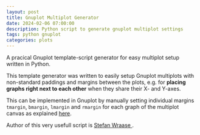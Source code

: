 ```yaml
---
layout: post
title: Gnuplot Multiplot Generator
date: 2024-02-06 07:00:00
description: Python script to generate gnuplot multiplot settings
tags: python gnuplot
categories: plots
---
```

A pracical Gnuplot template-script generator for easy multiplot setup written in Python.

This template generator was written to easily setup Gnuplot multiplots with non-standard paddings and margins between the plots, e.g. for **placing graphs right next to each other** when they share their X- and Y-axes.

This can be implemented in Gnuplot by manually setting individual margins `tmargin`, `bmargin`, `lmargin` and `rmargin` for each graph of the multiplot canvas as explained [here](http://www.gnuplotting.org/multiplot-placing-graphs-next-to-each-other/).

Author of this very usefull script is <a href='https://github.com/stefan-wr'> Stefan Wraase </a>.
